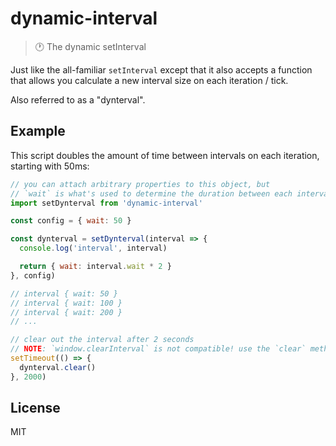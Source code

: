 # dynamic-interval

> :clock1: The dynamic setInterval

Just like the all-familiar `setInterval` except that it also accepts a function that allows you calculate a new interval size on each iteration / tick.

Also referred to as a "dynterval".

## Example

This script doubles the amount of time between intervals on each iteration, starting with 50ms:

```js
// you can attach arbitrary properties to this object, but
// `wait` is what's used to determine the duration between each interval
import setDynterval from 'dynamic-interval'

const config = { wait: 50 }

const dynterval = setDynterval(interval => {
  console.log('interval', interval)

  return { wait: interval.wait * 2 }
}, config)

// interval { wait: 50 }
// interval { wait: 100 }
// interval { wait: 200 }
// ...

// clear out the interval after 2 seconds
// NOTE: `window.clearInterval` is not compatible! use the `clear` method instead
setTimeout(() => {
  dynterval.clear()
}, 2000)
```

## License

MIT
